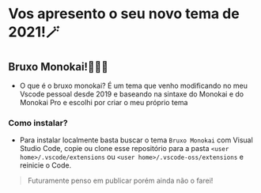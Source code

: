 # Vos apresento o seu novo tema de 2021!🪄
## Bruxo Monokai!🧙🏼‍♂️

- O que é o bruxo monokai?
É um tema que venho modificando no meu Vscode pessoal desde 2019 e baseando na sintaxe do Monokai e do Monokai Pro e escolhi por criar o meu próprio tema

### Como instalar?

* Para instalar localmente basta buscar o tema `Bruxo Monokai` com Visual Studio Code, copie ou clone esse repositório para a pasta `<user home>/.vscode/extensions` ou `<user home>/.vscode-oss/extensions` e reinicie o Code.

> Futuramente penso em publicar porém ainda não o farei!
